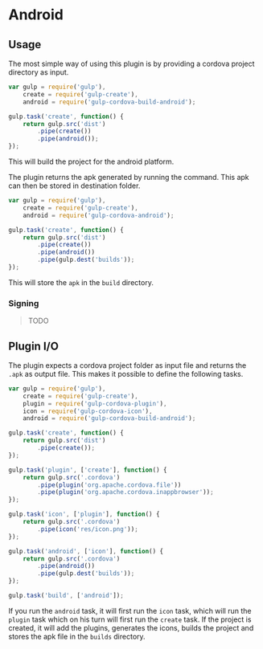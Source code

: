 # Android

## Usage

The most simple way of using this plugin is by providing a cordova project directory as input.

```JavaScript
var gulp = require('gulp'),
    create = require('gulp-create'),
    android = require('gulp-cordova-build-android');

gulp.task('create', function() {
    return gulp.src('dist')
        .pipe(create())
        .pipe(android());
});
```

This will build the project for the android platform.

The plugin returns the apk generated by running the command. This apk can then be stored in destination folder.

```JavaScript
var gulp = require('gulp'),
    create = require('gulp-create'),
    android = require('gulp-cordova-android');

gulp.task('create', function() {
    return gulp.src('dist')
        .pipe(create())
        .pipe(android())
        .pipe(gulp.dest('builds'));
});
```

This will store the `apk` in the `build` directory.

### Signing

> TODO

## Plugin I/O

The plugin expects a cordova project folder as input file and returns the `.apk` as output file. This makes it possible
to define the following tasks.

```JavaScript
var gulp = require('gulp'),
    create = require('gulp-create'),
    plugin = require('gulp-cordova-plugin'),
    icon = require('gulp-cordova-icon'),
    android = require('gulp-cordova-build-android');

gulp.task('create', function() {
    return gulp.src('dist')
        .pipe(create());
});

gulp.task('plugin', ['create'], function() {
    return gulp.src('.cordova')
        .pipe(plugin('org.apache.cordova.file'))
        .pipe(plugin('org.apache.cordova.inappbrowser'));
});

gulp.task('icon', ['plugin'], function() {
    return gulp.src('.cordova')
        .pipe(icon('res/icon.png'));
});

gulp.task('android', ['icon'], function() {
    return gulp.src('.cordova')
        .pipe(android())
        .pipe(gulp.dest('builds'));
});

gulp.task('build', ['android']);
```

If you run the `android` task, it will first run the `icon` task, which will run the `plugin` task which on his turn will first run the
`create` task. If the project is created, it will add the plugins, generates the icons, builds the project and stores the apk file
in the `builds` directory.